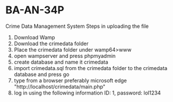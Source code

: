 # BA-AN-34P
Crime Data Management System
Steps in uploading the file
1. Download Wamp
2. Download the crimedata folder
3. Place the crimedata folder under wamp64>www
4. open wampserver and press phpmyadmin
5. create database and name it crimedata
6. import crimedata.sql from the crimedata folder to the crimedata database and press go
7. type from a browser preferably microsoft edge "http://localhost/crimedata/main.php"
8. log in using the following information ID: 1, password: lol1234
